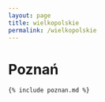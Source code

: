 ```yaml
---
layout: page
title: wielkopolskie
permalink: /wielkopolskie
---
```


# Poznań

```
{% include poznan.md %}
```
